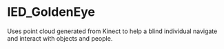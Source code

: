 # IED_GoldenEye
Uses point cloud generated from Kinect to help a blind individual navigate and interact with objects and people.
